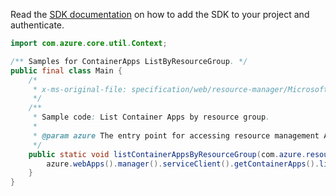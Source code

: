 Read the [SDK documentation](https://github.com/Azure/azure-sdk-for-java/blob/azure-resourcemanager_2.15.0/sdk/resourcemanager/azure-resourcemanager/README.md) on how to add the SDK to your project and authenticate.

```java
import com.azure.core.util.Context;

/** Samples for ContainerApps ListByResourceGroup. */
public final class Main {
    /*
     * x-ms-original-file: specification/web/resource-manager/Microsoft.Web/stable/2021-03-01/examples/ListContainerAppsByResourceGroup.json
     */
    /**
     * Sample code: List Container Apps by resource group.
     *
     * @param azure The entry point for accessing resource management APIs in Azure.
     */
    public static void listContainerAppsByResourceGroup(com.azure.resourcemanager.AzureResourceManager azure) {
        azure.webApps().manager().serviceClient().getContainerApps().listByResourceGroup("rg", Context.NONE);
    }
}
```
